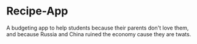 # Recipe-App
A budgeting app to help students because their parents don't love them, and because Russia and China ruined the economy cause they are twats.
